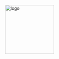 <img src="https://github-readme-stats.vercel.app/api?username=micuncang&show_icons=true" alt="logo" height="160" align="left" style="margin: 5px; margin-bottom: 20px;" />
